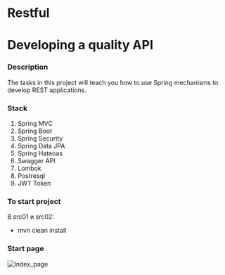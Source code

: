# Restful

<h1>Developing a quality API</h1>

<h3>Description</h3>
<p>The tasks in this project will teach you how to use Spring mechanisms to develop REST applications.</p>

<h3>Stack</h3>
<ol>
  <li>Spring MVC</li>
  <li>Spring Boot</li>
  <li>Spring Security</li>
  <li>Spring Data JPA</li>
  <li>Spring Hateoas</li>
  <li>Swagger API</li>
  <li>Lombok</li>
  <li>Postresql</li>
  <li>JWT Token</li>
</ol>
  
<h3>To start project</h3>
<p>В src01 и src02:</p>
<ul>
    <li>mvn clean install</li>
</ul>

<h3>Start page</h3>

![Index_page](/Restful/index.png?raw=true "Index_page")

